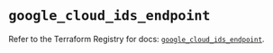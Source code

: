 # `google_cloud_ids_endpoint`

Refer to the Terraform Registry for docs: [`google_cloud_ids_endpoint`](https://registry.terraform.io/providers/hashicorp/google/6.13.0/docs/resources/cloud_ids_endpoint).
